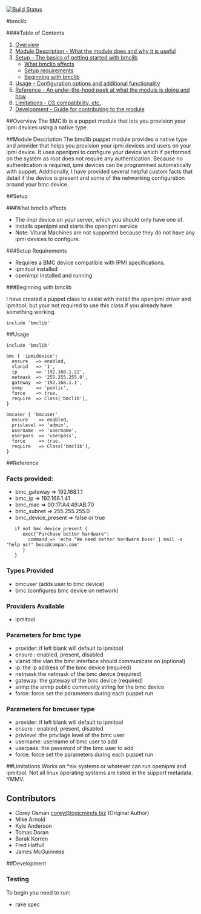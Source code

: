 [![Build Status](https://travis-ci.org/logicminds/bmclib.png)](https://travis-ci.org/logicminds/bmclib)

#bmclib

####Table of Contents

1. [Overview](#overview)
2. [Module Description - What the module does and why it is useful](#module-description)
3. [Setup - The basics of getting started with bmclib](#setup)
    * [What bmclib affects](#what-[bmclib]-affects)
    * [Setup requirements](#setup-requirements)
    * [Beginning with bmclib](#beginning-with-[bmclib])
4. [Usage - Configuration options and additional functionality](#usage)
5. [Reference - An under-the-hood peek at what the module is doing and how](#reference)
5. [Limitations - OS compatibility, etc.](#limitations)
6. [Development - Guide for contributing to the module](#development)

##Overview
The BMClib is a puppet module that lets you provision your ipmi devices using a native type. 


##Module Description
The bmclib puppet module provides a native type and provider that helps you provision your ipmi devices and users on your 
ipmi device.  It uses openipmi to configure your device which if performed on the system as root does not require any authentication.
Because no authentication is required, ipmi devices can be programmed automatically with puppet.
Additionally, I have provided several helpful custom facts that detail if the device is present and some of the networking
configuration around your bmc device.

##Setup

###What bmclib affects

* The impi device on your server, which you should only have one of.
* Installs openipmi and starts the openipmi service
* Note: Vitural Machines are not supported because they do not have any ipmi devices to configure.

###Setup Requirements

- Requires a BMC device compatible with IPMI specifications.
- ipmitool installed
- openimpi installed and running

###Beginning with bmclib

I have created a puppet class to assist with install the openipmi driver and ipmitool, but your not required to use this
class if you already have something working.

```puppet
include 'bmclib'     
```

##Usage
```puppet
include 'bmclib'
```

```puppet
bmc { 'ipmidevice':
  ensure   => enabled,
  vlanid   => '1',
  ip       => '192.168.1.22',
  netmask  => '255.255.255.0',
  gateway  => '192.168.1.1',
  snmp     => 'public',
  force    => true,
  require  => Class['bmclib'],
}
```

```puppet
bmcuser { 'bmcuser'
  ensure    => enabled,
  privlevel => 'admin',
  username  => 'username',
  userpass  => 'userpass',
  force     => true,
  require   => Class['bmclib'],
}
```
##Reference

### Facts provided:

- bmc_gateway => 192.168.1.1
- bmc_ip => 192.168.1.41
- bmc_mac => 00:17:A4:49:AB:70
- bmc_subnet => 255.255.255.0
- bmc_device_present => false or true

```puppet 
   if not bmc_device_present {
      exec{"Purchase better hardware":
        command => 'echo "We need better hardware boss! | mail -s "help us!" boss@compan.com'
      }
   }
```
### Types Provided

- bmcuser  (adds user to bmc device)
- bmc      (configures bmc device on network)

### Providers Available
- ipmitool

### Parameters for bmc type

- provider: if left blank will default to ipmitool
- ensure : enabled, present, disabled
- vlanid :the vlan the bmc interface should communicate on (optional)
- ip: the ip address of the bmc device (required)
- netmask:the netmask of the bmc device (required)
- gateway: the gateway of the bmc device (required)
- snmp:the snmp public community string for the bmc device
- force: force set the parameters during each puppet run

### Parameters for bmcuser type

- provider: if left blank will default to ipmitool
- ensure : enabled, present, disabled
- privlevel :the privilage level of the bmc user
- username: username of bmc user to add
- userpass: the password of the bmc user to add
- force: force set the parameters during each puppet run


##Limitations
Works on *nix systems or whatever can run openipmi and ipmitool.
Not all linux operating systems are listed in the support metadata.  YMMV.

## Contributors
* Corey Osman <corey@logicminds.biz>  (Original Author)
* Mike Arnold
* Kyle Anderson
* Tomas Doran
* Barak Korren
* Fred Hatfull
* James McGuinness

##Development

### Testing ###

To begin you need to run:

- rake spec